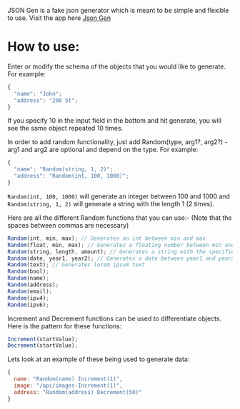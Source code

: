 JSON Gen is a fake json generator which is meant to be simple and flexible to use.
Visit the app here [Json Gen](https://jsongen.netlify.app/)

# How to use:

Enter or modify the schema of the objects that you would like to generate. For example:

```javascript
{
  "name": "John";
  "address": "200 St";
}
```

If you specify 10 in the input field in the bottom and hit generate, you will see the same object repeated 10 times.

In order to add random functionality, just add Random(type, arg1?, arg2?) - arg1 and arg2 are optional and depend on the type. For example:

```javascript
{
  "name": "Random(string, 1, 2)";
  "address": "Random(int, 100, 1000)";
}
```

`Random(int, 100, 1000)` will generate an integer between 100 and 1000 and `Random(string, 1, 2)` will generate a string with the length 1 (2 times).

Here are all the different Random functions that you can use:- (Note that the spaces between commas are necessary)

```javascript
Random(int, min, max); // Generates an int between min and max
Random(float, min, max); // Generates a floating number between min and max rounded to 4 decimal places
Random(string, length, amount); // Generates a string with the specified length (amount times)
Random(date, year1, year2); // Generates a date between year1 and year2
Random(text); // Generates lorem ipsum text
Random(bool);
Random(name);
Random(address);
Random(email);
Random(ipv4);
Random(ipv6);
```

Increment and Decrement functions can be used to differentiate objects. Here is the pattern for these functions:

```javascript
Increment(startValue);
Decrement(startValue);
```

Lets look at an example of these being used to generate data:

```javascript
{
  name: "Random(name) Increment(1)",
  image: "/api/images-Increment(1)",
  address: "Random(address) Decrement(50)"
}
```
